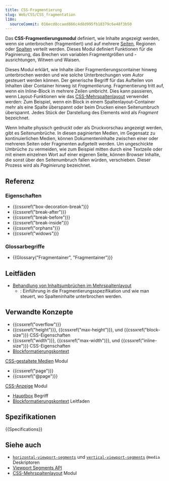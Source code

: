 ```yaml
---
title: CSS-Fragmentierung
slug: Web/CSS/CSS_fragmentation
l10n:
  sourceCommit: 016ecd8ccaed866c4d8d995fb18379c6e48f3b50
---
```


Das **CSS-Fragmentierungsmodul** definiert, wie Inhalte angezeigt werden, wenn sie unterbrochen (fragmentiert) und auf mehrere [Seiten](/de/docs/Web/CSS/CSS_paged_media), Regionen oder [Spalten](/de/docs/Web/CSS/CSS_multicol_layout) verteilt werden. Dieses Modul definiert Funktionen für die Paginierung, das Brechen von variablen Fragmentgrößen und -ausrichtungen, Witwen und Waisen.

Dieses Modul erklärt, wie Inhalte über Fragmentierungscontainer hinweg unterbrochen werden und wie solche Unterbrechungen vom Autor gesteuert werden können. Der generische Begriff für das Aufteilen von Inhalten über Container hinweg ist _Fragmentierung_. Fragmentierung tritt auf, wenn ein Inline-Block in mehrere Zeilen umbricht. Dies kann passieren, wenn Layout-Funktionen wie das [CSS-Mehrspaltenlayout](/de/docs/Web/CSS/CSS_multicol_layout) verwendet werden: Zum Beispiel, wenn ein Block in einem Spaltenlayout-Container mehr als eine Spalte überspannt oder beim Drucken einen Seitenumbruch überspannt. Jedes Stück der Darstellung des Elements wird als _Fragment_ bezeichnet.

Wenn Inhalte physisch gedruckt oder als Druckvorschau angezeigt werden, gibt es Seitenumbrüche. In diesen paginierten Medien, im Gegensatz zu kontinuierlichen Medien, können Dokumenteninhalte zwischen einer oder mehreren Seiten oder Fragmenten aufgeteilt werden. Um ungeschickte Umbrüche zu vermeiden, wie zum Beispiel mitten durch eine Textzeile oder mit einem einzelnen Wort auf einer eigenen Seite, können Browser Inhalte, die sonst über den Seitenumbruch fallen würden, verschieben. Dieser Prozess wird als _Paginierung_ bezeichnet.

## Referenz

### Eigenschaften

- {{cssxref("box-decoration-break")}}
- {{cssxref("break-after")}}
- {{cssxref("break-before")}}
- {{cssxref("break-inside")}}
- {{cssxref("orphans")}}
- {{cssxref("widows")}}

### Glossarbegriffe

- {{Glossary("Fragmentainer", "Fragmentainer")}}

## Leitfäden

- [Behandlung von Inhaltsumbrüchen im Mehrspaltenlayout](/de/docs/Web/CSS/CSS_multicol_layout/Handling_content_breaks_in_multicol_layout)
  - : Einführung in die Fragmentierungsspezifikation und wie man steuert, wo Spalteninhalte unterbrochen werden.

## Verwandte Konzepte

- {{cssxref("overflow")}}
- {{cssxref("height")}}, {{cssxref("max-height")}}, und {{cssxref("block-size")}} CSS-Eigenschaften
- {{cssxref("width")}}, {{cssxref("max-width")}}, und {{cssxref("inline-size")}} CSS-Eigenschaften
- [Blockformatierungskontext](/de/docs/Web/CSS/CSS_display/Block_formatting_context)

[CSS-gestaltete Medien](/de/docs/Web/CSS/CSS_paged_media) Modul

- {{cssxref("page")}}
- {{cssxref("@page")}}

[CSS-Anzeige](/de/docs/Web/CSS/CSS_display) Modul

- [Hauptbox](/de/docs/Web/CSS/CSS_display/Visual_formatting_model#the_principal_box) Begriff
- [Blockformatierungskontext](/de/docs/Web/CSS/CSS_display/Block_formatting_context) Leitfaden

## Spezifikationen

{{Specifications}}

## Siehe auch

- [`horizontal-viewport-segments`](/de/docs/Web/CSS/@media/horizontal-viewport-segments) und [`vertical-viewport-segments`](/de/docs/Web/CSS/@media/vertical-viewport-segments) `@media` Deskriptoren
- [Viewport Segments API](/de/docs/Web/API/Viewport_segments_API)
- [CSS-Mehrspaltenlayout](/de/docs/Web/CSS/CSS_multicol_layout) Modul
